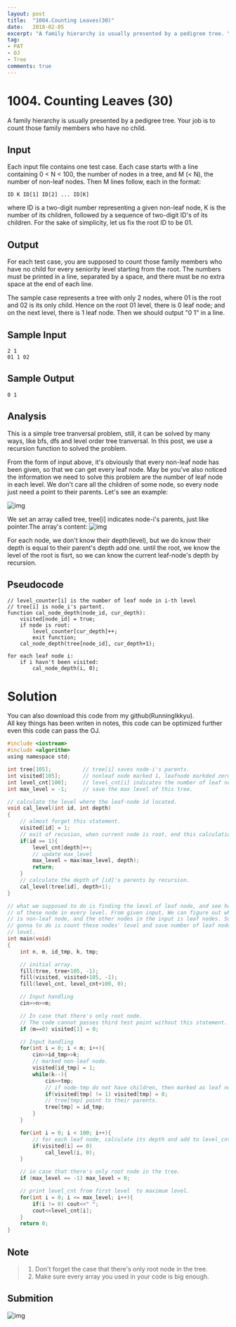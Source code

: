 ```yaml
---
layout: post
title:  "1004.Counting Leaves(30)"
date:   2018-02-05
excerpt: "A family hierarchy is usually presented by a pedigree tree. Your job is to count those family members who have no child."
tag:
- PAT 
- OJ
- Tree
comments: true
---
```

# 1004. Counting Leaves (30)
A family hierarchy is usually presented by a pedigree tree. Your job is to count those family members who have no child.
## Input

Each input file contains one test case. Each case starts with a line containing 0 < N < 100, the number of nodes in a tree, and M (< N), the number of non-leaf nodes. Then M lines follow, each in the format:  
```
ID K ID[1] ID[2] ... ID[K]
```
where ID is a two-digit number representing a given non-leaf node, K is the number of its children, followed by a sequence of two-digit ID's of its children. For the sake of simplicity, let us fix the root ID to be 01.  
## Output

For each test case, you are supposed to count those family members who have no child for every seniority level starting from the root. The numbers must be printed in a line, separated by a space, and there must be no extra space at the end of each line.  
  
The sample case represents a tree with only 2 nodes, where 01 is the root and 02 is its only child. Hence on the root 01 level, there is 0 leaf node; and on the next level, there is 1 leaf node. Then we should output "0 1" in a line.  
  
##  Sample Input
```
2 1
01 1 02
```
## Sample Output
```
0 1
```

## Analysis
This is a simple tree tranversal problem, still, it can be solved by many ways, like bfs, dfs and level order tree tranversal. In this post, we use a recursion function to solved the problem.  

From the form of input above, it's obviously that every non-leaf node has been given, so that we can get every leaf node. May be you've also noticed the information we need to solve this problem are the number of leaf node in each level. We don't care all the children of some node, so every node just need a point to their parents. Let's see an example:  
  
![img](https://raw.githubusercontent.com/RunningIkkyu/runningikkyu.github.com/master/assets/img/PAT/1004-tree.jpg)
  
We set an array called tree, tree[i] indicates node-i's parents, just like pointer.The array's content:
![img](https://raw.githubusercontent.com/RunningIkkyu/runningikkyu.github.com/master/assets/img/PAT/1004-array.jpg)
  
For each node, we don't know their depth(level), but we do know their depth is equal to their parent's depth add one. until the root, we know the level of the root is fisrt, so we can know the current leaf-node's depth by recursion.  

## Pseudocode
```
// level_counter[i] is the number of leaf node in i-th level
// tree[i] is node_i's partent.
function cal_node_depth(node_id, cur_depth):
    visited[node_id] = true;
    if node is root:
        level_counter[cur_depth]++;
        exit function;
    cal_node_depth(tree[node_id], cur_depth+1);

for each leaf node i:
    if i havn't been visited:
        cal_node_depth(i, 0);
```

# Solution
You can also download this code from my github(RunningIkkyu).  
All key things has been writen in notes, this code can be optimized further even this code can pass the OJ.  
  
```c
#include <iostream>
#include <algorithm>
using namespace std;

int tree[105];          // tree[i] saves node-i's parents.
int visited[105];       // nonleaf node marked 1, leafnode markded zero.
int level_cnt[100];     // level_cnt[i] indicates the number of leaf node in i level.
int max_level = -1;     // save the max level of this tree.

// calculate the level where the leaf-node id located.
void cal_level(int id, int depth)
{
    // almost forget this statement.
    visited[id] = 1;
    // exit of recusion, when current node is root, end this calculation up.
    if(id == 1){
        level_cnt[depth]++;
        // update max_level
        max_level = max(max_level, depth);
        return;
    }
    // calculate the depth of [id]'s parents by recursion.
    cal_level(tree[id], depth+1);
}

// what we supposed to do is finding the level of leaf node, and see how many
// of these node in every level. From given input, We can figure out which part
// is non-leaf node, and the other nodes in the input is leaf nodes. So what we
// gonna to do is count these nodes' level and save number of leaf node in each
// level.
int main(void)
{
    int n, m, id_tmp, k, tmp;

    // initial array.
    fill(tree, tree+105, -1);
    fill(visited, visited+105, -1);
    fill(level_cnt, level_cnt+100, 0);

    // Input handling
    cin>>n>>m;

    // In case that there's only root node.
    // The code cannot passes third test point without this statement.
    if (m==0) visited[1] = 0;

    // Input handling
    for(int i = 0; i < m; i++){
        cin>>id_tmp>>k;
        // marked non-leaf node.
        visited[id_tmp] = 1;
        while(k--){
            cin>>tmp;
            // if node-tmp do not have children, then marked as leaf node.
            if(visited[tmp] != 1) visited[tmp] = 0;
            // tree[tmp] point to their parents.
            tree[tmp] = id_tmp;
        }
    }

    for(int i = 0; i < 100; i++){
        // for each leaf node, calculate its depth and add to level_cnt.
        if(visited[i] == 0)
            cal_level(i, 0);
    }

    // in case that there's only root node in the tree.
    if (max_level == -1) max_level = 0;

    // print level_cnt from first level  to maximum level.
    for(int i = 0; i <= max_level; i++){
        if(i != 0) cout<<" ";
        cout<<level_cnt[i];
    }
    return 0;
}
```

## Note
> 1. Don't forget the case that there's only root node in the tree.
> 2. Make sure every array you used in your code is big enough.

## Submition
![img](https://raw.githubusercontent.com/RunningIkkyu/runningikkyu.github.com/master/assets/img/PAT/1004-submition.PNG)
